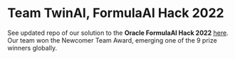 # Team TwinAI, FormulaAI Hack 2022
See updated repo of our solution to the **Oracle FormulaAI Hack 2022** [here](https://github.com/twin-ai/formula-ai-hack). Our team won the Newcomer Team Award, emerging one of the 9 prize winners globally.
